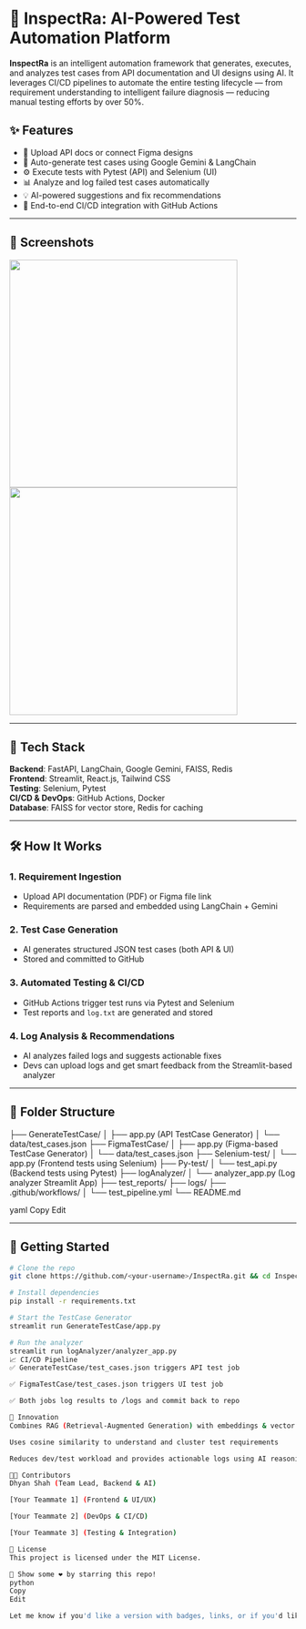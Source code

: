 # 🚀 InspectRa: AI-Powered Test Automation Platform

**InspectRa** is an intelligent automation framework that generates, executes, and analyzes test cases from API documentation and UI designs using AI. It leverages CI/CD pipelines to automate the entire testing lifecycle — from requirement understanding to intelligent failure diagnosis — reducing manual testing efforts by over 50%.

## ✨ Features

- 📄 Upload API docs or connect Figma designs
- 🧠 Auto-generate test cases using Google Gemini & LangChain
- ⚙️ Execute tests with Pytest (API) and Selenium (UI)
- 📊 Analyze and log failed test cases automatically
- 💡 AI-powered suggestions and fix recommendations
- 🔁 End-to-end CI/CD integration with GitHub Actions

---

## 📸 Screenshots

<p float="left">
  <img src="screenshots/architecture.png" width="400"/>
  <img src="screenshots/inspectra-ui.png" width="400"/>
</p>

---

## 🧩 Tech Stack

**Backend**: FastAPI, LangChain, Google Gemini, FAISS, Redis  
**Frontend**: Streamlit, React.js, Tailwind CSS  
**Testing**: Selenium, Pytest  
**CI/CD & DevOps**: GitHub Actions, Docker  
**Database**: FAISS for vector store, Redis for caching

---

## 🛠️ How It Works

### 1. Requirement Ingestion
- Upload API documentation (PDF) or Figma file link
- Requirements are parsed and embedded using LangChain + Gemini

### 2. Test Case Generation
- AI generates structured JSON test cases (both API & UI)
- Stored and committed to GitHub

### 3. Automated Testing & CI/CD
- GitHub Actions trigger test runs via Pytest and Selenium
- Test reports and `log.txt` are generated and stored

### 4. Log Analysis & Recommendations
- AI analyzes failed logs and suggests actionable fixes
- Devs can upload logs and get smart feedback from the Streamlit-based analyzer

---

## 📂 Folder Structure

├── GenerateTestCase/ │ ├── app.py (API TestCase Generator) │ └── data/test_cases.json ├── FigmaTestCase/ │ ├── app.py (Figma-based TestCase Generator) │ └── data/test_cases.json ├── Selenium-test/ │ └── app.py (Frontend tests using Selenium) ├── Py-test/ │ └── test_api.py (Backend tests using Pytest) ├── logAnalyzer/ │ └── analyzer_app.py (Log analyzer Streamlit App) ├── test_reports/ ├── logs/ ├── .github/workflows/ │ └── test_pipeline.yml └── README.md

yaml
Copy
Edit

---

## 🚀 Getting Started

```bash
# Clone the repo
git clone https://github.com/<your-username>/InspectRa.git && cd InspectRa

# Install dependencies
pip install -r requirements.txt

# Start the TestCase Generator
streamlit run GenerateTestCase/app.py

# Run the analyzer
streamlit run logAnalyzer/analyzer_app.py
📈 CI/CD Pipeline
✅ GenerateTestCase/test_cases.json triggers API test job

✅ FigmaTestCase/test_cases.json triggers UI test job

✅ Both jobs log results to /logs and commit back to repo

🤖 Innovation
Combines RAG (Retrieval-Augmented Generation) with embeddings & vector DB (FAISS)

Uses cosine similarity to understand and cluster test requirements

Reduces dev/test workload and provides actionable logs using AI reasoning

👨‍💻 Contributors
Dhyan Shah (Team Lead, Backend & AI)

[Your Teammate 1] (Frontend & UI/UX)

[Your Teammate 2] (DevOps & CI/CD)

[Your Teammate 3] (Testing & Integration)

📄 License
This project is licensed under the MIT License.

🌟 Show some ❤️ by starring this repo!
python
Copy
Edit

Let me know if you'd like a version with badges, links, or if you'd like the README written in a different style!
